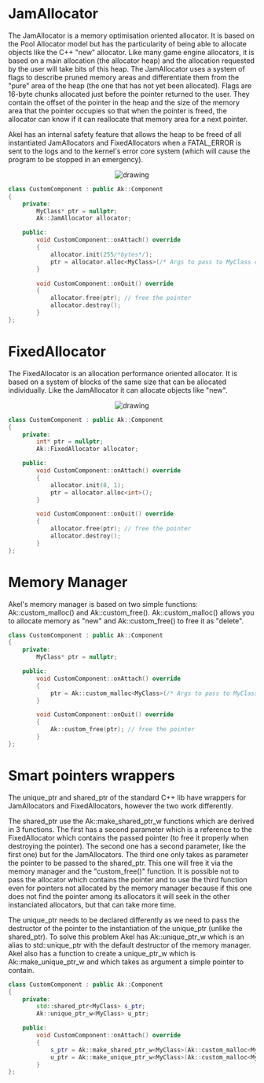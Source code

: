 # JamAllocator
The JamAllocator is a memory optimisation oriented allocator. It is based on the Pool Allocator model but has the particularity of being able to allocate objects like the C++ "new" allocator.
Like many game engine allocators, it is based on a main allocation (the allocator heap) and the allocation requested by the user will take bits of this heap.
The JamAllocator uses a system of flags to describe pruned memory areas and differentiate them from the "pure" area of the heap (the one that has not yet been allocated).
Flags are 16-byte chunks allocated just before the pointer returned to the user. They contain the offset of the pointer in the heap and the size of the memory area that the pointer occupies so that when the pointer is freed, the allocator can know if it can reallocate that memory area for a next pointer.

Akel has an internal safety feature that allows the heap to be freed of all instantiated JamAllocators and FixedAllocators when a FATAL_ERROR is sent to the logs and to the kernel's error core system (which will cause the program to be stopped in an emergency).

<p align="center">
    <img src="https://github.com/Kbz-8/Akel/blob/dev/Ressources/assets/jam_alloc_diagram.png" alt="drawing"/>
</p>

```C++
class CustomComponent : public Ak::Component
{
    private:
        MyClass* ptr = nullptr;
        Ak::JamAllocator allocator;

    public:
        void CustomComponent::onAttach() override
        {
            allocator.init(255/*bytes*/);
            ptr = allocator.alloc<MyClass>(/* Args to pass to MyClass constructor */);
        }

        void CustomComponent::onQuit() override
        {
            allocator.free(ptr); // free the pointer
            allocator.destroy();
        }
};
```

# FixedAllocator

The FixedAllocator is an allocation performance oriented allocator. It is based on a system of blocks of the same size that can be allocated individually. Like the JamAllocator it can allocate objects like "new".

<p align="center">
    <img src="https://github.com/Kbz-8/Akel/blob/dev/Ressources/assets/fixed_alloc_diagram.png" alt="drawing"/>
</p>

```C++
class CustomComponent : public Ak::Component
{
    private:
        int* ptr = nullptr;
        Ak::FixedAllocator allocator;

    public:
        void CustomComponent::onAttach() override
        {
            allocator.init(8, 1);
            ptr = allocator.alloc<int>();
        }

        void CustomComponent::onQuit() override
        {
            allocator.free(ptr); // free the pointer
            allocator.destroy();
        }
};
```

# Memory Manager
Akel's memory manager is based on two simple functions: Ak::custom_malloc() and Ak::custom_free().
Ak::custom_malloc() allows you to allocate memory as "new" and Ak::custom_free() to free it as "delete".

```C++
class CustomComponent : public Ak::Component
{
    private:
        MyClass* ptr = nullptr;

    public:
        void CustomComponent::onAttach() override
        {
            ptr = Ak::custom_malloc<MyClass>(/* Args to pass to MyClass constructor */);
        }

        void CustomComponent::onQuit() override
        {
            Ak::custom_free(ptr); // free the pointer
        }
};
```

# Smart pointers wrappers
The unique_ptr and shared_ptr of the standard C++ lib have wrappers for JamAllocators and FixedAllocators, however the two work differently.

The shared_ptr use the Ak::make_shared_ptr_w functions which are derived in 3 functions. The first has a second parameter which is a reference to the FixedAllocator which contains the passed pointer (to free it properly when destroying the pointer). The second one has a second parameter, like the first one) but for the JamAllocators. The third one only takes as parameter the pointer to be passed to the shared_ptr. This one will free it via the memory manager and the "custom_free()" function.
It is possible not to pass the allocator which contains the pointer and to use the third function even for pointers not allocated by the memory manager because if this one does not find the pointer among its allocators it will seek in the other instanciated allocators, but that can take more time.

The unique_ptr needs to be declared differently as we need to pass the destructor of the pointer to the instantiation of the unique_ptr (unlike the shared_ptr). To solve this problem Akel has Ak::unique_ptr_w which is an alias to std::unique_ptr with the default destructor of the memory manager.
Akel also has a function to create a unique_ptr_w which is Ak::make_unique_ptr_w and which takes as argument a simple pointer to contain.

```C++
class CustomComponent : public Ak::Component
{
    private:
        std::shared_ptr<MyClass> s_ptr;
        Ak::unique_ptr_w<MyClass> u_ptr;

    public:
        void CustomComponent::onAttach() override
        {
            s_ptr = Ak::make_shared_ptr_w<MyClass>(Ak::custom_malloc<MyClass>(/* Args to pass to MyClass constructor */));
            u_ptr = Ak::make_unique_ptr_w<MyClass>(Ak::custom_malloc<MyClass>(/* Args to pass to MyClass constructor */));
        }
};
```
